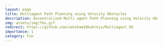 ```yaml
---
layout: page
title: Multiagent Path Planning using Velocity Obstacles
description: Decentralised Multi agent Path Planning using Velocity Obstacles 
img: assets/img/fms.gif
redirect: https://github.com/saksham18kukreja/Multiagent_VO
importance: 1
category: Fun
---
```


